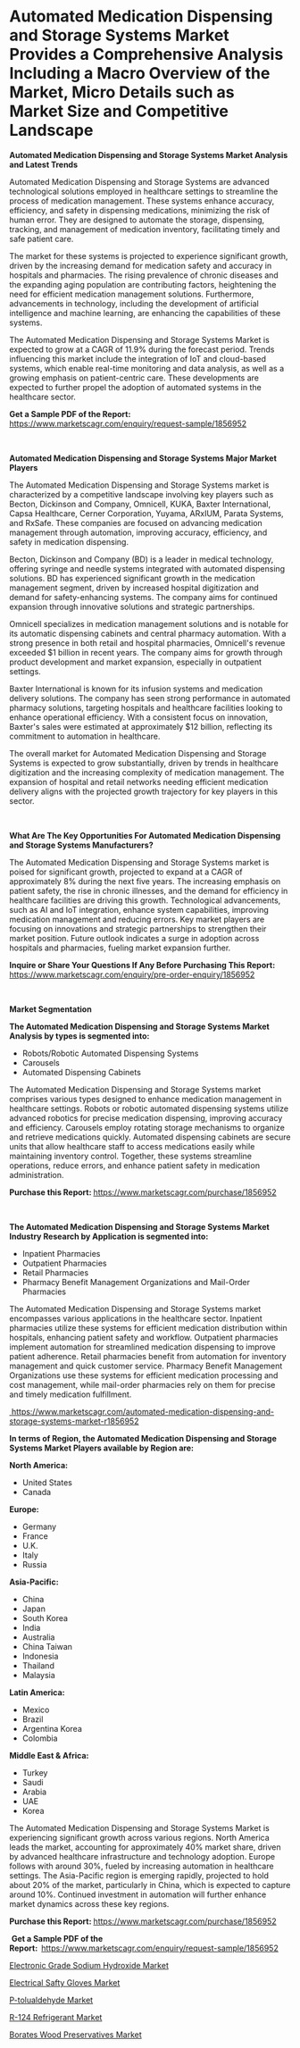 <p><h1>Automated Medication Dispensing and Storage Systems Market Provides a Comprehensive Analysis Including a Macro Overview of the Market, Micro Details such as Market Size and Competitive Landscape</h1></p><p><strong>Automated Medication Dispensing and Storage Systems Market Analysis and Latest Trends</strong></p>
<p><p>Automated Medication Dispensing and Storage Systems are advanced technological solutions employed in healthcare settings to streamline the process of medication management. These systems enhance accuracy, efficiency, and safety in dispensing medications, minimizing the risk of human error. They are designed to automate the storage, dispensing, tracking, and management of medication inventory, facilitating timely and safe patient care.</p><p>The market for these systems is projected to experience significant growth, driven by the increasing demand for medication safety and accuracy in hospitals and pharmacies. The rising prevalence of chronic diseases and the expanding aging population are contributing factors, heightening the need for efficient medication management solutions. Furthermore, advancements in technology, including the development of artificial intelligence and machine learning, are enhancing the capabilities of these systems.</p><p>The Automated Medication Dispensing and Storage Systems Market is expected to grow at a CAGR of 11.9% during the forecast period. Trends influencing this market include the integration of IoT and cloud-based systems, which enable real-time monitoring and data analysis, as well as a growing emphasis on patient-centric care. These developments are expected to further propel the adoption of automated systems in the healthcare sector.</p></p>
<p><strong>Get a Sample PDF of the Report:&nbsp;</strong> <a href="https://www.marketscagr.com/enquiry/request-sample/1856952?utm_campaign=1097&utm_medium=2&utm_source=Github&utm_content=ia&utm_term=08012025&utm_id=automated-medication-dispensing-and-storage-systems">https://www.marketscagr.com/enquiry/request-sample/1856952</a></p>
<p>&nbsp;</p>
<p><strong>Automated Medication Dispensing and Storage Systems Major Market Players</strong></p>
<p><p>The Automated Medication Dispensing and Storage Systems market is characterized by a competitive landscape involving key players such as Becton, Dickinson and Company, Omnicell, KUKA, Baxter International, Capsa Healthcare, Cerner Corporation, Yuyama, ARxIUM, Parata Systems, and RxSafe. These companies are focused on advancing medication management through automation, improving accuracy, efficiency, and safety in medication dispensing.</p><p>Becton, Dickinson and Company (BD) is a leader in medical technology, offering syringe and needle systems integrated with automated dispensing solutions. BD has experienced significant growth in the medication management segment, driven by increased hospital digitization and demand for safety-enhancing systems. The company aims for continued expansion through innovative solutions and strategic partnerships.</p><p>Omnicell specializes in medication management solutions and is notable for its automatic dispensing cabinets and central pharmacy automation. With a strong presence in both retail and hospital pharmacies, Omnicell's revenue exceeded $1 billion in recent years. The company aims for growth through product development and market expansion, especially in outpatient settings.</p><p>Baxter International is known for its infusion systems and medication delivery solutions. The company has seen strong performance in automated pharmacy solutions, targeting hospitals and healthcare facilities looking to enhance operational efficiency. With a consistent focus on innovation, Baxter's sales were estimated at approximately $12 billion, reflecting its commitment to automation in healthcare.</p><p>The overall market for Automated Medication Dispensing and Storage Systems is expected to grow substantially, driven by trends in healthcare digitization and the increasing complexity of medication management. The expansion of hospital and retail networks needing efficient medication delivery aligns with the projected growth trajectory for key players in this sector.</p></p>
<p>&nbsp;</p>
<p><strong>What Are The Key Opportunities For Automated Medication Dispensing and Storage Systems Manufacturers?</strong></p>
<p><p>The Automated Medication Dispensing and Storage Systems market is poised for significant growth, projected to expand at a CAGR of approximately 8% during the next five years. The increasing emphasis on patient safety, the rise in chronic illnesses, and the demand for efficiency in healthcare facilities are driving this growth. Technological advancements, such as AI and IoT integration, enhance system capabilities, improving medication management and reducing errors. Key market players are focusing on innovations and strategic partnerships to strengthen their market position. Future outlook indicates a surge in adoption across hospitals and pharmacies, fueling market expansion further.</p></p>
<p><strong>Inquire or Share Your Questions If Any Before Purchasing This Report:</strong> <a href="https://www.marketscagr.com/enquiry/pre-order-enquiry/1856952?utm_campaign=1097&utm_medium=2&utm_source=Github&utm_content=ia&utm_term=08012025&utm_id=automated-medication-dispensing-and-storage-systems">https://www.marketscagr.com/enquiry/pre-order-enquiry/1856952</a></p>
<p>&nbsp;</p>
<p><strong>Market Segmentation</strong></p>
<p><strong>The Automated Medication Dispensing and Storage Systems Market Analysis by types is segmented into:</strong></p>
<p><ul><li>Robots/Robotic Automated Dispensing Systems</li><li>Carousels</li><li>Automated Dispensing Cabinets</li></ul></p>
<p><p>The Automated Medication Dispensing and Storage Systems market comprises various types designed to enhance medication management in healthcare settings. Robots or robotic automated dispensing systems utilize advanced robotics for precise medication dispensing, improving accuracy and efficiency. Carousels employ rotating storage mechanisms to organize and retrieve medications quickly. Automated dispensing cabinets are secure units that allow healthcare staff to access medications easily while maintaining inventory control. Together, these systems streamline operations, reduce errors, and enhance patient safety in medication administration.</p></p>
<p><strong>Purchase this Report:&nbsp;</strong><a href="https://www.marketscagr.com/purchase/1856952?utm_campaign=1097&utm_medium=2&utm_source=Github&utm_content=ia&utm_term=08012025&utm_id=automated-medication-dispensing-and-storage-systems">https://www.marketscagr.com/purchase/1856952</a></p>
<p>&nbsp;</p>
<p><strong>The Automated Medication Dispensing and Storage Systems Market Industry Research by Application is segmented into:</strong></p>
<p><ul><li>Inpatient Pharmacies</li><li>Outpatient Pharmacies</li><li>Retail Pharmacies</li><li>Pharmacy Benefit Management Organizations and Mail-Order Pharmacies</li></ul></p>
<p><p>The Automated Medication Dispensing and Storage Systems market encompasses various applications in the healthcare sector. Inpatient pharmacies utilize these systems for efficient medication distribution within hospitals, enhancing patient safety and workflow. Outpatient pharmacies implement automation for streamlined medication dispensing to improve patient adherence. Retail pharmacies benefit from automation for inventory management and quick customer service. Pharmacy Benefit Management Organizations use these systems for efficient medication processing and cost management, while mail-order pharmacies rely on them for precise and timely medication fulfillment.</p></p>
<p><a href="https://www.marketscagr.com/automated-medication-dispensing-and-storage-systems-market-r1856952?utm_campaign=1097&utm_medium=2&utm_source=Github&utm_content=ia&utm_term=08012025&utm_id=automated-medication-dispensing-and-storage-systems">&nbsp;https://www.marketscagr.com/automated-medication-dispensing-and-storage-systems-market-r1856952</a></p>
<p><strong>In terms of Region, the Automated Medication Dispensing and Storage Systems Market Players available by Region are:</strong></p>
<p>
    <p> <strong> North America: </strong>
        <ul>
            <li>United States</li>
            <li>Canada</li>
        </ul>
        </p> 
    <p> <strong> Europe: </strong>
        <ul>
            <li>Germany</li>
            <li>France</li>
            <li>U.K.</li>
            <li>Italy</li>
            <li>Russia</li>
        </ul>
        </p> 
    <p> <strong> Asia-Pacific: </strong>
        <ul>
            <li>China</li>
            <li>Japan</li>
            <li>South Korea</li>
            <li>India</li>
            <li>Australia</li>
            <li>China Taiwan</li>
            <li>Indonesia</li>
            <li>Thailand</li>
            <li>Malaysia</li>
        </ul>
        </p> 
    <p> <strong> Latin America: </strong>
        <ul>
            <li>Mexico</li>
            <li>Brazil</li>
            <li>Argentina Korea</li>
            <li>Colombia</li>
        </ul>
        </p> 
    <p> <strong> Middle East & Africa: </strong>
        <ul>
            <li>Turkey</li>
            <li>Saudi</li>
            <li>Arabia</li>
            <li>UAE</li>
            <li>Korea</li>
        </ul>
    </p>
    </p>
<p><p>The Automated Medication Dispensing and Storage Systems Market is experiencing significant growth across various regions. North America leads the market, accounting for approximately 40% market share, driven by advanced healthcare infrastructure and technology adoption. Europe follows with around 30%, fueled by increasing automation in healthcare settings. The Asia-Pacific region is emerging rapidly, projected to hold about 20% of the market, particularly in China, which is expected to capture around 10%. Continued investment in automation will further enhance market dynamics across these key regions.</p></p>
<p><strong>Purchase this Report: </strong><a href="https://www.marketscagr.com/purchase/1856952?utm_campaign=1097&utm_medium=2&utm_source=Github&utm_content=ia&utm_term=08012025&utm_id=automated-medication-dispensing-and-storage-systems">https://www.marketscagr.com/purchase/1856952</a></p>
<p>&nbsp;<strong>Get a Sample PDF of the Report:&nbsp;&nbsp;</strong><a href="https://www.marketscagr.com/enquiry/request-sample/1856952?utm_campaign=1097&utm_medium=2&utm_source=Github&utm_content=ia&utm_term=08012025&utm_id=automated-medication-dispensing-and-storage-systems">https://www.marketscagr.com/enquiry/request-sample/1856952</a></p>
<p><strong></strong></p>
<p><p><a href="https://www.linkedin.com/pulse/future-forecasts-global-electronic-grade-sodium-hydroxide-l212f?utm_campaign=1097&utm_medium=2&utm_source=Github&utm_content=ia&utm_term=08012025&utm_id=automated-medication-dispensing-and-storage-systems">Electronic Grade Sodium Hydroxide Market</a></p><p><a href="https://www.linkedin.com/pulse/expert-analysis-electrical-safty-gloves-market-dynamics-expected-efnpf?utm_campaign=1097&utm_medium=2&utm_source=Github&utm_content=ia&utm_term=08012025&utm_id=automated-medication-dispensing-and-storage-systems">Electrical Safty Gloves Market</a></p><p><a href="https://www.linkedin.com/pulse/p-tolualdehyde-market-consolidation-impact-structure-2025-2032-eixxc?utm_campaign=1097&utm_medium=2&utm_source=Github&utm_content=ia&utm_term=08012025&utm_id=automated-medication-dispensing-and-storage-systems">P-tolualdehyde Market</a></p><p><a href="https://www.linkedin.com/pulse/r-124-refrigerant-market-report-demographics-target-forecast-x5j7f?utm_campaign=1097&utm_medium=2&utm_source=Github&utm_content=ia&utm_term=08012025&utm_id=automated-medication-dispensing-and-storage-systems">R-124 Refrigerant Market</a></p><p><a href="https://www.linkedin.com/pulse/borates-wood-preservatives-market-growth-segmentation-regional-lcduc?utm_campaign=1097&utm_medium=2&utm_source=Github&utm_content=ia&utm_term=08012025&utm_id=automated-medication-dispensing-and-storage-systems">Borates Wood Preservatives Market</a></p></p>